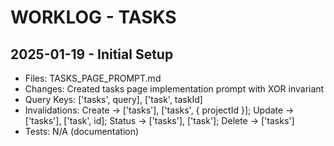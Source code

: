 # WORKLOG - TASKS

## 2025-01-19 - Initial Setup
- Files: TASKS_PAGE_PROMPT.md
- Changes: Created tasks page implementation prompt with XOR invariant
- Query Keys: ['tasks', query], ['task', taskId]
- Invalidations: Create → ['tasks'], ['tasks', { projectId }]; Update → ['tasks'], ['task', id]; Status → ['tasks'], ['task']; Delete → ['tasks']
- Tests: N/A (documentation)